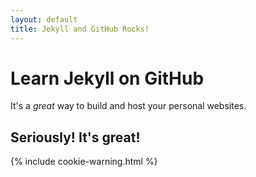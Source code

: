 ```yaml
---
layout: default
title: Jekyll and GitHub Rocks!
---
```


# Learn Jekyll on GitHub

It's a _great_ way to build and host your personal websites.

## Seriously! It's great!

{% include cookie-warning.html %}
